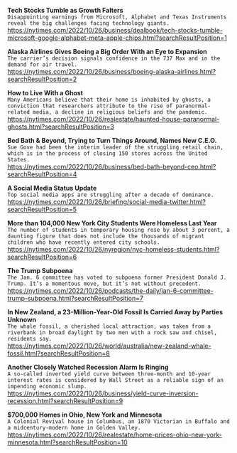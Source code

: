**Tech Stocks Tumble as Growth Falters**\
`Disappointing earnings from Microsoft, Alphabet and Texas Instruments reveal the big challenges facing technology giants.`\
https://nytimes.com/2022/10/26/business/dealbook/tech-stocks-tumble-microsoft-google-alphabet-meta-apple-chips.html?searchResultPosition=1

**Alaska Airlines Gives Boeing a Big Order With an Eye to Expansion**\
`The carrier’s decision signals confidence in the 737 Max and in the demand for air travel.`\
https://nytimes.com/2022/10/26/business/boeing-alaska-airlines.html?searchResultPosition=2

**How to Live With a Ghost**\
`Many Americans believe that their home is inhabited by ghosts, a conviction that researchers attribute to the rise of paranormal-related media, a decline in religious beliefs and the pandemic.`\
https://nytimes.com/2022/10/26/realestate/haunted-house-paranormal-ghosts.html?searchResultPosition=3

**Bed Bath & Beyond, Trying to Turn Things Around, Names New C.E.O.**\
`Sue Gove had been the interim leader of the struggling retail chain, which is in the process of closing 150 stores across the United States.`\
https://nytimes.com/2022/10/26/business/bed-bath-beyond-ceo.html?searchResultPosition=4

**A Social Media Status Update**\
`Top social media apps are struggling after a decade of dominance.`\
https://nytimes.com/2022/10/26/briefing/social-media-twitter.html?searchResultPosition=5

**More than 104,000 New York City Students Were Homeless Last Year**\
`The number of students in temporary housing rose by about 3 percent, a daunting figure that does not include the thousands of migrant children who have recently entered city schools.`\
https://nytimes.com/2022/10/26/nyregion/nyc-homeless-students.html?searchResultPosition=6

**The Trump Subpoena**\
`The Jan. 6 committee has voted to subpoena former President Donald J. Trump. It’s a momentous move, but it’s not without precedent.`\
https://nytimes.com/2022/10/26/podcasts/the-daily/jan-6-committee-trump-subpoena.html?searchResultPosition=7

**In New Zealand, a 23-Million-Year-Old Fossil Is Carried Away by Parties Unknown**\
`The whale fossil, a cherished local attraction, was taken from a riverbank in broad daylight by two men with a rock saw and chisel, residents say.`\
https://nytimes.com/2022/10/26/world/australia/new-zealand-whale-fossil.html?searchResultPosition=8

**Another Closely Watched Recession Alarm Is Ringing**\
`A so-called inverted yield curve between three-month and 10-year interest rates is considered by Wall Street as a reliable sign of an impending economic slump.`\
https://nytimes.com/2022/10/26/business/yield-curve-inversion-recession.html?searchResultPosition=9

**$700,000 Homes in Ohio, New York and Minnesota**\
`A Colonial Revival house in Columbus, an 1870 Victorian in Buffalo and a midcentury-modern home in Golden Valley.`\
https://nytimes.com/2022/10/26/realestate/home-prices-ohio-new-york-minnesota.html?searchResultPosition=10

